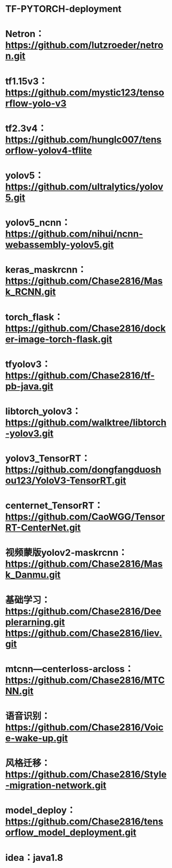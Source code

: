 # TF-PYTORCH-deployment

# Netron：https://github.com/lutzroeder/netron.git
# tf1.15v3：https://github.com/mystic123/tensorflow-yolo-v3
# tf2.3v4：https://github.com/hunglc007/tensorflow-yolov4-tflite
# yolov5：https://github.com/ultralytics/yolov5.git
# yolov5_ncnn：https://github.com/nihui/ncnn-webassembly-yolov5.git
# keras_maskrcnn：https://github.com/Chase2816/Mask_RCNN.git
# torch_flask：https://github.com/Chase2816/docker-image-torch-flask.git
# tfyolov3：https://github.com/Chase2816/tf-pb-java.git
# libtorch_yolov3：https://github.com/walktree/libtorch-yolov3.git
# yolov3_TensorRT：https://github.com/dongfangduoshou123/YoloV3-TensorRT.git
# centernet_TensorRT：https://github.com/CaoWGG/TensorRT-CenterNet.git
# 视频蒙版yolov2-maskrcnn：https://github.com/Chase2816/Mask_Danmu.git
# 基础学习：https://github.com/Chase2816/Deeplerarning.git  https://github.com/Chase2816/liev.git
# mtcnn—centerloss-arcloss：https://github.com/Chase2816/MTCNN.git
# 语音识别：https://github.com/Chase2816/Voice-wake-up.git
# 风格迁移：https://github.com/Chase2816/Style-migration-network.git
# model_deploy：https://github.com/Chase2816/tensorflow_model_deployment.git
# idea：java1.8
